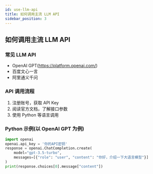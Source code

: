```yaml
---
id: use-llm-api
title: 如何调用主流 LLM API
sidebar_position: 3
---
```


## 如何调用主流 LLM API

### 常见 LLM API
- OpenAI GPT(https://platform.openai.com/)
- 百度文心一言
- 阿里通义千问

### API 调用流程
1. 注册账号，获取 API Key
2. 阅读官方文档，了解接口参数
3. 使用 Python 等语言调用

### Python 示例(以 OpenAI GPT 为例)
```python
import openai
openai.api_key = '你的API密钥'
response = openai.ChatCompletion.create(
    model="gpt-3.5-turbo",
    messages=[{"role": "user", "content": "你好，介绍一下大语言模型"}]
)
print(response.choices[0].message["content"])
``` 